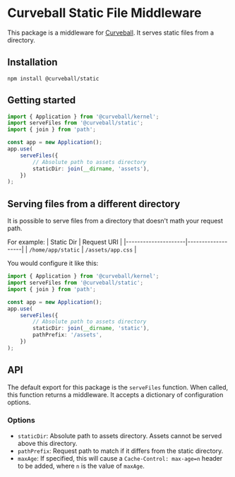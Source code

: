 Curveball Static File Middleware
=====================

This package is a middleware for [Curveball][1]. It serves static files from a directory.

Installation
------------

    npm install @curveball/static


Getting started
---------------

```typescript
import { Application } from '@curveball/kernel';
import serveFiles from '@curveball/static';
import { join } from 'path';

const app = new Application();
app.use(
    serveFiles({
        // Absolute path to assets directory
        staticDir: join(__dirname, 'assets'),
    })
);
```


Serving files from a different directory
---------------
It is possible to serve files from a directory that doesn't math your request path.


For example:
| Static Dir          | Request URI       |
|---------------------|-------------------|
| `/home/app/static`  | `/assets/app.css` |

You would configure it like this:

```typescript
import { Application } from '@curveball/kernel';
import serveFiles from '@curveball/static';
import { join } from 'path';

const app = new Application();
app.use(
    serveFiles({
        // Absolute path to assets directory
        staticDir: join(__dirname, 'static'),
        pathPrefix: '/assets',
    })
);
```

API
---

The default export for this package is the `serveFiles` function. When called, this
function returns a middleware. It accepts a dictionary of configuration options.

### Options

- `staticDir`: Absolute path to assets directory. Assets cannot be served above
  this directory.
- `pathPrefix`: Request path to match if it differs from the static directory.
- `maxAge`: If specified, this will cause a `Cache-Control: max-age=n` header
  to be added, where `n` is the value of `maxAge`.


[1]: https://github.com/curveball/
